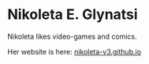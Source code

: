 # Nikoleta E. Glynatsi

Nikoleta likes video-games and comics.

Her website is here: [nikoleta-v3.github.io](https://nikoleta-v3.github.io/)
